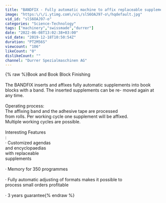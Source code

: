 ```yaml
---
title: "BANDFIX - Fully automatic machine to affix replaceable supplements into inner books"
image: "https:\/\/i.ytimg.com\/vi\/slS6OAJ97-o\/hqdefault.jpg"
vid_id: "slS6OAJ97-o"
categories: "Science-Technology"
tags: ["machinery","swissmade","durrer"]
date: "2022-06-08T13:02:38+03:00"
vid_date: "2019-12-18T10:50:54Z"
duration: "PT2M56S"
viewcount: "106"
likeCount: "0"
dislikeCount: ""
channel: "Durrer Spezialmaschinen AG"
---
```

{% raw %}Book and Book Block Finishing<br /><br />The BANDFIX inserts and affixes fully automatic supplements into book blocks with a band. The inserted supplements can be re- moved again at any time. <br /><br />Operating process:<br />The affixing band and the adhesive tape are processed<br /> from rolls. Per working cycle one supplement will be affixed.<br /> Multiple working cycles are possible.<br /><br />Interesting Features<br />:<br />·  Customized agendas<br /> and encyclopaedias<br /> with replaceable<br /> supplements<br /><br />·  Memory for 350 programmes<br /><br />·  Fully automatic adjusting of formats makes it possible to<br /> process small orders profitable<br /><br />·  3 years guarantee{% endraw %}
